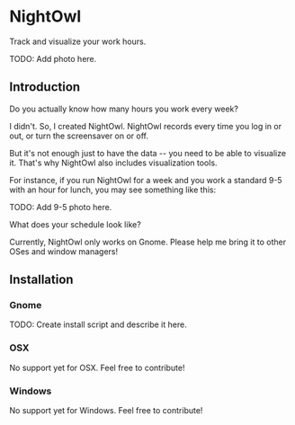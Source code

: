 # NightOwl

Track and visualize your work hours.

TODO: Add photo here.

## Introduction

Do you actually know how many hours you work every week?

I didn't. So, I created NightOwl. NightOwl records every time you
log in or out, or turn the screensaver on or off.

But it's not enough just to have the data -- you need to be able to
visualize it. That's why NightOwl also includes visualization tools.

For instance, if you run NightOwl for a week and you work a standard
9-5 with an hour for lunch, you may see something like this:

TODO: Add 9-5 photo here.

What does your schedule look like?


Currently, NightOwl only works on Gnome. Please help me bring it to
other OSes and window managers!

## Installation

### Gnome

TODO: Create install script and describe it here.

### OSX

No support yet for OSX. Feel free to contribute!

### Windows

No support yet for Windows. Feel free to contribute!
